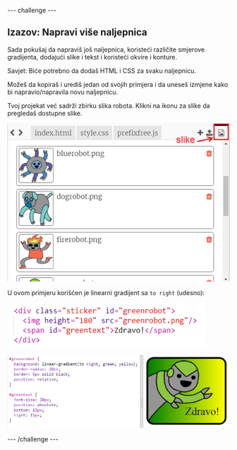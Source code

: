 --- challenge ---

## Izazov: Napravi više naljepnica

Sada pokušaj da napraviš još naljepnica, koristeći različite smjerove gradijenta, dodajući slike i tekst i koristeći okvire i konture.

Savjet: Biće potrebno da dodaš HTML i CSS za svaku naljepnicu.

Možeš da kopiraš i urediš jedan od svojih primjera i da uneseš izmjene kako bi napravio/napravila novu naljepnicu.

Tvoj projekat već sadrži zbirku slika robota. Klikni na ikonu za slike da pregledaš dostupne slike.

![screenshot](images/stickers-images.png)

U ovom primjeru korišćen je linearni gradijent sa `to right` (udesno):

![screenshot](images/stickers-green-html.png)

![screenshot](images/stickers-green-style.png)

--- /challenge ---